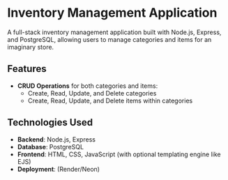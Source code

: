 # Inventory Management Application

A full-stack inventory management application built with Node.js, Express, and PostgreSQL, allowing users to manage categories and items for an imaginary store.

## Features

- **CRUD Operations** for both categories and items:
  - Create, Read, Update, and Delete categories
  - Create, Read, Update, and Delete items within categories

## Technologies Used

- **Backend**: Node.js, Express
- **Database**: PostgreSQL
- **Frontend**: HTML, CSS, JavaScript (with optional templating engine like EJS)
- **Deployment**: (Render/Neon)
